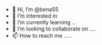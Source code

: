 - 👋 Hi, I’m @bena55 
- 👀 I’m interested in 
- 🌱 I’m currently learning ...
- 💞️ I’m looking to collaborate on ....
- 📫 How to reach me .....

<!---
bena55/bena55 is a ✨ special ✨ repository because its `README.md` (this file) appears on your GitHub profile.
You can click the Preview link to take a look at your changes.
--->
